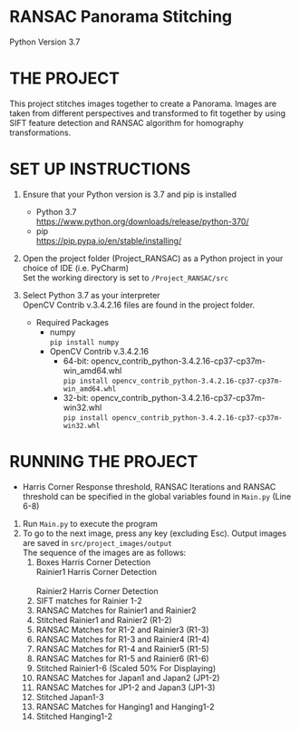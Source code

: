 # RANSAC Panorama Stitching

Python Version 3.7

# THE PROJECT
This project stitches images together to create a Panorama. Images are taken from different perspectives and transformed to fit together by using SIFT feature detection and RANSAC algorithm for homography transformations.

# SET UP INSTRUCTIONS
1.	Ensure that your Python version is 3.7 and pip is installed
    * Python 3.7<br>https://www.python.org/downloads/release/python-370/
    * pip<br>https://pip.pypa.io/en/stable/installing/

2. 	Open the project folder (Project_RANSAC) as a Python project in your choice of IDE (i.e. PyCharm)
    <br>Set the working directory is set to `/Project_RANSAC/src`

3.	Select Python 3.7 as your interpreter
<br> OpenCV Contrib v.3.4.2.16 files are found in the project folder.
    * Required Packages
        * numpy
        <br>`pip install numpy`
        * OpenCV Contrib v.3.4.2.16
            * 64-bit: opencv_contrib_python-3.4.2.16-cp37-cp37m-win_amd64.whl
            <br>`pip install opencv_contrib_python-3.4.2.16-cp37-cp37m-win_amd64.whl`
            * 32-bit: opencv_contrib_python-3.4.2.16-cp37-cp37m-win32.whl
            <br>`pip install opencv_contrib_python-3.4.2.16-cp37-cp37m-win32.whl`

# RUNNING THE PROJECT
* Harris Corner Response threshold, RANSAC Iterations and RANSAC threshold can be specified in the global variables found in `Main.py` (Line 6-8)
1.	Run `Main.py` to execute the program
2.	To go to the next image, press any key (excluding Esc). Output images are saved in `src/project_images/output`
	<br>The sequence of the images are as follows:
	1. Boxes Harris Corner Detection
	<br>Rainier1 Harris Corner Detection 			
	<br>Rainier2 Harris Corner Detection 			
	2. SIFT matches for Rainier 1-2 				
	3. RANSAC Matches for Rainier1 and Rainier2 		
	4. Stitched Rainier1 and Rainier2 (R1-2) 			
	5. RANSAC Matches for R1-2 and Rainier3 (R1-3)
	6. RANSAC Matches for R1-3 and Rainier4 (R1-4)
	7. RANSAC Matches for R1-4 and Rainier5 (R1-5)
	8. RANSAC Matches for R1-5 and Rainier6 (R1-6)
	9. Stitched Rainier1-6	(Scaled 50% For Displaying) 
	10. RANSAC Matches for Japan1 and Japan2 (JP1-2) 	
	11. RANSAC Matches for JP1-2 and Japan3 (JP1-3)		
	12. Stitched Japan1-3 								
	13. RANSAC Matches for Hanging1 and Hanging1-2		
	14. Stitched Hanging1-2						
